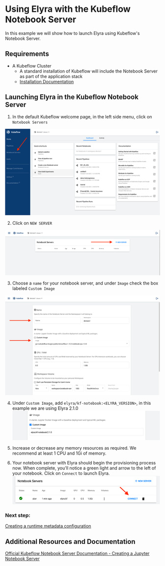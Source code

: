 <!--
{% comment %}
Copyright 2018-2021 Elyra Authors

Licensed under the Apache License, Version 2.0 (the "License");
you may not use this file except in compliance with the License.
You may obtain a copy of the License at

http://www.apache.org/licenses/LICENSE-2.0

Unless required by applicable law or agreed to in writing, software
distributed under the License is distributed on an "AS IS" BASIS,
WITHOUT WARRANTIES OR CONDITIONS OF ANY KIND, either express or implied.
See the License for the specific language governing permissions and
limitations under the License.
{% endcomment %}
-->

# Using Elyra with the Kubeflow Notebook Server

In this example we will show how to launch Elyra using Kubeflow's Notebook Server.

## Requirements
- A Kubeflow Cluster
    - A standard installation of Kubeflow will include the Notebook Server as part of the application stack
    - [Installation Documentation](https://www.kubeflow.org/docs/started/getting-started/)
    
## Launching Elyra in the Kubeflow Notebook Server
1. In the default Kubeflow welcome page, in the left side menu, click on `Notebook Servers`

![Elyra](../images/elyra-with-kf-notebook-splash-screen.png)  

2. Click on `NEW SERVER`

![Elyra](../images/elyra-with-kf-notebook-notebook-server.png)  

3. Choose a `name` for your notebook server, and under `Image` check the box labeled `Custom Image`

![Elyra](../images/elyra-with-kf-notebook-config-1.png)  
   
4. Under `Custom Image`, add `elyra/kf-notebook:<ELYRA_VERSION>`, in this example we are using Elyra 2.1.0
![Elyra](../images/elyra-with-kf-notebook-image-config.png)
   
5. Increase or decrease any memory resources as required. We recommend at least 1 CPU and 1Gi of memory.
   
6. Your notebook server with Elyra should begin the provisioning process now. When complete, you'll notice a green light and arrow to the left of your notebook. Click on `Connect` to launch Elyra.
![Elyra](../images/elyra-with-kf-notebook-start-notebook.png)
   
   
### Next step:
[Creating a runtime metadata configuration](https://elyra.readthedocs.io/en/latest/user_guide/runtime-conf.html)


## Additional Resources and Documentation
[Official Kubeflow Notebook Server Documentation - Creating a Jupyter Notebook Server](https://www.kubeflow.org/docs/components/notebooks/setup/)